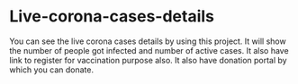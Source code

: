 # Live-corona-cases-details

You can see the live corona cases details by using this project. It will show the number of people got infected and number of active cases. It also have link to register for vaccination purpose also. It also have donation portal by which you can donate.
